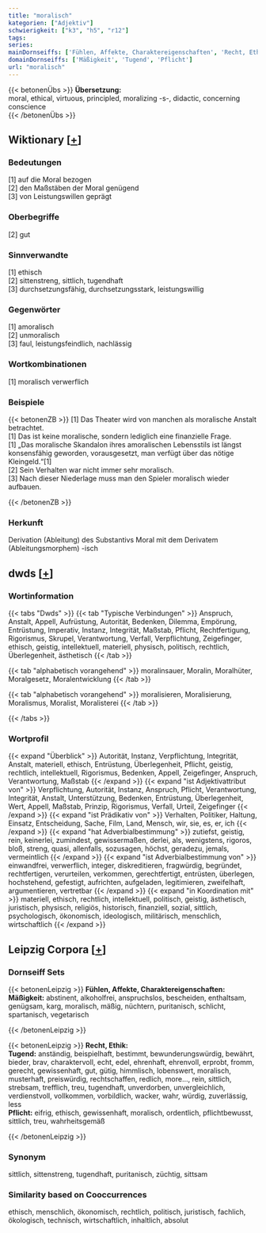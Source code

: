 ```yaml
---
title: "moralisch"
kategorien: ["Adjektiv"]
schwierigkeit: ["k3", "h5", "r12"]
tags:
series:
mainDornseiffs: ['Fühlen, Affekte, Charaktereigenschaften', 'Recht, Ethik']
domainDornseiffs: ['Mäßigkeit', 'Tugend', 'Pflicht']
url: "moralisch"
---
```


{{< betonenÜbs >}}
**Übersetzung:**  
moral, ethical, virtuous, principled, moralizing -s-, didactic, concerning conscience  
{{< /betonenÜbs >}}

## Wiktionary [[+](https://de.wiktionary.org/wiki/moralisch)]

### Bedeutungen
[1] auf die Moral bezogen  
[2] den Maßstäben der Moral genügend  
[3] von Leistungswillen geprägt  

### Oberbegriffe
[2] gut  

### Sinnverwandte
[1] ethisch  
[2] sittenstreng, sittlich, tugendhaft  
[3] durchsetzungsfähig, durchsetzungsstark, leistungswillig  

### Gegenwörter
[1] amoralisch  
[2] unmoralisch  
[3] faul, leistungsfeindlich, nachlässig  

### Wortkombinationen
[1] moralisch verwerflich  

### Beispiele
{{< betonenZB >}}
[1] Das Theater wird von manchen als moralische Anstalt betrachtet.  
[1] Das ist keine moralische, sondern lediglich eine finanzielle Frage.  
[1] „Das moralische Skandalon ihres amoralischen Lebensstils ist längst konsensfähig geworden, vorausgesetzt, man verfügt über das nötige Kleingeld.“[1]  
[2] Sein Verhalten war nicht immer sehr moralisch.  
[3] Nach dieser Niederlage muss man den Spieler moralisch wieder aufbauen.  

{{< /betonenZB >}}
### Herkunft
Derivation (Ableitung) des Substantivs Moral mit dem Derivatem (Ableitungsmorphem) -isch  



## dwds [[+](https://www.dwds.de/wb/moralisch)]

### Wortinformation
{{< tabs "Dwds" >}}
{{< tab "Typische Verbindungen" >}}
Anspruch, Anstalt, Appell, Aufrüstung, Autorität, Bedenken, Dilemma, Empörung, Entrüstung, Imperativ, Instanz, Integrität, Maßstab, Pflicht, Rechtfertigung, Rigorismus, Skrupel, Verantwortung, Verfall, Verpflichtung, Zeigefinger, ethisch, geistig, intellektuell, materiell, physisch, politisch, rechtlich, Überlegenheit, ästhetisch
{{< /tab >}}

{{< tab "alphabetisch vorangehend" >}}
moralinsauer, Moralin, Moralhüter, Moralgesetz, Moralentwicklung
{{< /tab >}}

{{< tab "alphabetisch vorangehend" >}}
moralisieren, Moralisierung, Moralismus, Moralist, Moralisterei
{{< /tab >}}

{{< /tabs >}}

### Wortprofil
{{< expand "Überblick" >}} Autorität, Instanz, Verpflichtung, Integrität, Anstalt, materiell, ethisch, Entrüstung, Überlegenheit, Pflicht, geistig, rechtlich, intellektuell, Rigorismus, Bedenken, Appell, Zeigefinger, Anspruch, Verantwortung, Maßstab {{< /expand >}}
{{< expand "ist Adjektivattribut von" >}} Verpflichtung, Autorität, Instanz, Anspruch, Pflicht, Verantwortung, Integrität, Anstalt, Unterstützung, Bedenken, Entrüstung, Überlegenheit, Wert, Appell, Maßstab, Prinzip, Rigorismus, Verfall, Urteil, Zeigefinger {{< /expand >}}
{{< expand "ist Prädikativ von" >}} Verhalten, Politiker, Haltung, Einsatz, Entscheidung, Sache, Film, Land, Mensch, wir, sie, es, er, ich {{< /expand >}}
{{< expand "hat Adverbialbestimmung" >}} zutiefst, geistig, rein, keinerlei, zumindest, gewissermaßen, derlei, als, wenigstens, rigoros, bloß, streng, quasi, allenfalls, sozusagen, höchst, geradezu, jemals, vermeintlich {{< /expand >}}
{{< expand "ist Adverbialbestimmung von" >}} einwandfrei, verwerflich, integer, diskreditieren, fragwürdig, begründet, rechtfertigen, verurteilen, verkommen, gerechtfertigt, entrüsten, überlegen, hochstehend, gefestigt, aufrichten, aufgeladen, legitimieren, zweifelhaft, argumentieren, vertretbar {{< /expand >}}
{{< expand "in Koordination mit" >}} materiell, ethisch, rechtlich, intellektuell, politisch, geistig, ästhetisch, juristisch, physisch, religiös, historisch, finanziell, sozial, sittlich, psychologisch, ökonomisch, ideologisch, militärisch, menschlich, wirtschaftlich {{< /expand >}}

## Leipzig Corpora [[+](https://corpora.uni-leipzig.de/en/res?word=moralisch&corpusId=deu_newscrawl-public_2018)]

### Dornseiff Sets
{{< betonenLeipzig >}}
**Fühlen, Affekte, Charaktereigenschaften:**  
**Mäßigkeit:** abstinent, alkoholfrei, anspruchslos, bescheiden, enthaltsam, genügsam, karg, moralisch, mäßig, nüchtern, puritanisch, schlicht, spartanisch, vegetarisch  

{{< /betonenLeipzig >}}


{{< betonenLeipzig >}}
**Recht, Ethik:**  
**Tugend:** anständig, beispielhaft, bestimmt, bewunderungswürdig, bewährt, bieder, brav, charaktervoll, echt, edel, ehrenhaft, ehrenvoll, erprobt, fromm, gerecht, gewissenhaft, gut, gütig, himmlisch, lobenswert, moralisch, musterhaft, preiswürdig, rechtschaffen, redlich, more..., rein, sittlich, strebsam, trefflich, treu, tugendhaft, unverdorben, unvergleichlich, verdienstvoll, vollkommen, vorbildlich, wacker, wahr, würdig, zuverlässig, less  
**Pflicht:** eifrig, ethisch, gewissenhaft, moralisch, ordentlich, pflichtbewusst, sittlich, treu, wahrheitsgemäß  

{{< /betonenLeipzig >}}

### Synonym
sittlich, sittenstreng, tugendhaft, puritanisch, züchtig, sittsam


### Similarity based on Cooccurrences
ethisch, menschlich, ökonomisch, rechtlich, politisch, juristisch, fachlich, ökologisch, technisch, wirtschaftlich, inhaltlich, absolut

